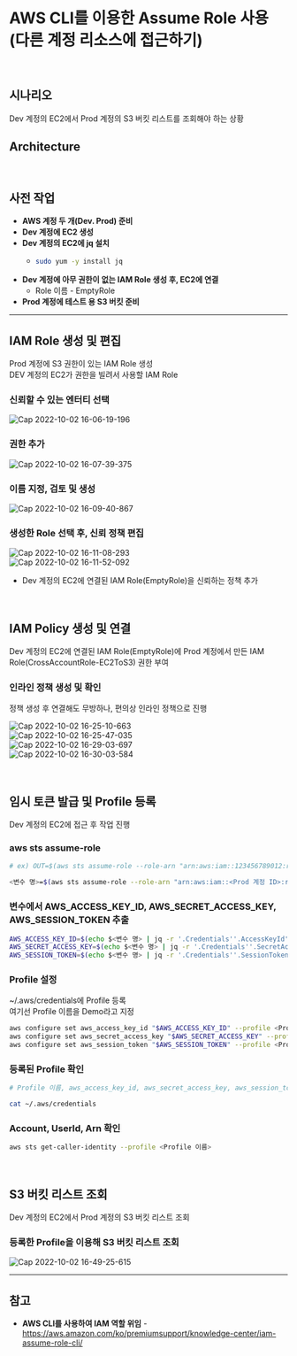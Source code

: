 # AWS CLI를 이용한 Assume Role 사용(다른 계정 리소스에 접근하기)

<br>

## 시나리오
Dev 계정의 EC2에서 Prod 계정의 S3 버킷 리스트를 조회해야 하는 상황

## Architecture


<br>

## 사전 작업

- **AWS 계정 두 개(Dev. Prod) 준비**
- **Dev 계정에 EC2 생성**
- **Dev 계정의 EC2에 jq 설치**
  - ```bash
    sudo yum -y install jq
    ```
- **Dev 계정에 아무 권한이 없는 IAM Role 생성 후, EC2에 연결**
  - Role 이름 - EmptyRole
- **Prod 계정에 테스트 용 S3 버킷 준비**

<hr/>

## IAM Role 생성 및 편집
Prod 계정에 S3 권한이 있는 IAM Role 생성  
DEV 계정의 EC2가 권한을 빌려서 사용할 IAM Role

### 신뢰할 수 있는 엔터티 선택
![Cap 2022-10-02 16-06-19-196](https://user-images.githubusercontent.com/46125158/193443990-a2072624-807b-403c-a601-dff9eb02a0dc.png)

### 권한 추가
![Cap 2022-10-02 16-07-39-375](https://user-images.githubusercontent.com/46125158/193443999-977553cf-f6ae-4fdb-934b-103017b6e695.png)

### 이름 지정, 검토 및 생성
![Cap 2022-10-02 16-09-40-867](https://user-images.githubusercontent.com/46125158/193444003-64ea3284-2b6e-4215-93d3-9c8737bd702a.png)

### 생성한 Role 선택 후, 신뢰 정책 편집
![Cap 2022-10-02 16-11-08-293](https://user-images.githubusercontent.com/46125158/193444064-ab8c6f40-e9e1-477e-8b27-30a5aad48ce7.png)  
![Cap 2022-10-02 16-11-52-092](https://user-images.githubusercontent.com/46125158/193444132-73dc0b1e-ec1c-4381-b0ab-0355453cc430.png)  
- Dev 계정의 EC2에 연결된 IAM Role(EmptyRole)을 신뢰하는 정책 추가

<br>

## IAM Policy 생성 및 연결
Dev 계정의 EC2에 연결된 IAM Role(EmptyRole)에 Prod 계정에서 만든 IAM Role(CrossAccountRole-EC2ToS3) 권한 부여

### 인라인 정책 생성 및 확인
정책 생성 후 연결해도 무방하나, 편의상 인라인 정책으로 진행

![Cap 2022-10-02 16-25-10-663](https://user-images.githubusercontent.com/46125158/193444327-b4a069e0-8d1a-4ada-87e8-3943eb318844.png)  
![Cap 2022-10-02 16-25-47-035](https://user-images.githubusercontent.com/46125158/193444350-ba75fb98-a33b-445c-8400-49db0ba3de66.png)  
![Cap 2022-10-02 16-29-03-697](https://user-images.githubusercontent.com/46125158/193444365-37372970-da71-45ce-b661-7898b39b8938.png)  
![Cap 2022-10-02 16-30-03-584](https://user-images.githubusercontent.com/46125158/193444384-9dc83e5b-df30-486a-bdea-8147985a48fc.png)  

<br>

## 임시 토큰 발급 및 Profile 등록
Dev 계정의 EC2에 접근 후 작업 진행

### aws sts assume-role
```bash
# ex) OUT=$(aws sts assume-role --role-arn "arn:aws:iam::123456789012:role/example-role" --role-session-name AWSCLI-Session)

<변수 명>=$(aws sts assume-role --role-arn "arn:aws:iam::<Prod 계정 ID>:role/CrossAccountRole-EC2ToS3" --role-session-name <세션 이름>)
```

### 변수에서 AWS_ACCESS_KEY_ID, AWS_SECRET_ACCESS_KEY, AWS_SESSION_TOKEN 추출
```bash
AWS_ACCESS_KEY_ID=$(echo $<변수 명> | jq -r '.Credentials''.AccessKeyId')
AWS_SECRET_ACCESS_KEY=$(echo $<변수 명> | jq -r '.Credentials''.SecretAccessKey')
AWS_SESSION_TOKEN=$(echo $<변수 명> | jq -r '.Credentials''.SessionToken')
```

### Profile 설정
~/.aws/credentials에 Profile 등록  
여기선 Profile 이름을 Demo라고 지정

```bash
aws configure set aws_access_key_id "$AWS_ACCESS_KEY_ID" --profile <Profile 이름>
aws configure set aws_secret_access_key "$AWS_SECRET_ACCESS_KEY" --profile <Profile 이름>
aws configure set aws_session_token "$AWS_SESSION_TOKEN" --profile <Profile 이름>
```

### 등록된 Profile 확인
```bash
# Profile 이름, aws_access_key_id, aws_secret_access_key, aws_session_token 확인

cat ~/.aws/credentials
```

### Account, UserId, Arn 확인
```bash
aws sts get-caller-identity --profile <Profile 이름>
```

<br>

## S3 버킷 리스트 조회
Dev 계정의 EC2에서 Prod 계정의 S3 버킷 리스트 조회

### 등록한 Profile을 이용해 S3 버킷 리스트 조회
![Cap 2022-10-02 16-49-25-615](https://user-images.githubusercontent.com/46125158/193444421-0ec72524-6fe3-4686-a668-d532411d25d1.png)

<hr>

## 참고
- **AWS CLI를 사용하여 IAM 역할 위임** - https://aws.amazon.com/ko/premiumsupport/knowledge-center/iam-assume-role-cli/
